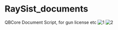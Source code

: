 # RaySist_documents
QBCore Document Script, for gun license etc
![1](https://github.com/RaySist1/RaySist_documents/assets/99221281/46a0a2c2-b062-4e55-a8d0-e999a37ddac7)
![2](https://github.com/RaySist1/RaySist_documents/assets/99221281/d6513bfc-9285-41ab-9956-7898eb72c007)
